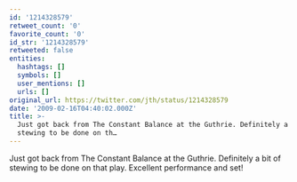 ```yaml
---
id: '1214328579'
retweet_count: '0'
favorite_count: '0'
id_str: '1214328579'
retweeted: false
entities:
  hashtags: []
  symbols: []
  user_mentions: []
  urls: []
original_url: https://twitter.com/jth/status/1214328579
date: '2009-02-16T04:40:02.000Z'
title: >-
  Just got back from The Constant Balance at the Guthrie. Definitely a bit of
  stewing to be done on th…
---
```


Just got back from The Constant Balance at the Guthrie. Definitely a bit of stewing to be done on that play.  Excellent performance and set!
